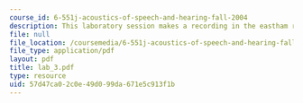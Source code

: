 ```yaml
---
course_id: 6-551j-acoustics-of-speech-and-hearing-fall-2004
description: This laboratory session makes a recording in the eastham room using wavesurfer.
file: null
file_location: /coursemedia/6-551j-acoustics-of-speech-and-hearing-fall-2004/57d47ca02c0e49d099da671e5c913f1b_lab_3.pdf
file_type: application/pdf
layout: pdf
title: lab_3.pdf
type: resource
uid: 57d47ca0-2c0e-49d0-99da-671e5c913f1b
---
```

